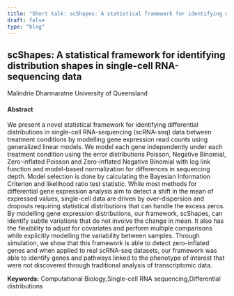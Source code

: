 ```yaml
---
title: "Short talk: scShapes: A statistical framework for identifying distribution shapes in single-cell RNA-sequencing data"
draft: false
type: "blog"
---
```


## scShapes: A statistical framework for identifying distribution shapes in single-cell RNA-sequencing data
Malindrie Dharmaratne
University of Queensland
#### Abstract

We present a novel statistical framework for identifying differential distributions in single-cell RNA-sequencing (scRNA-seq) data between treatment conditions by modelling gene expression read counts using generalized linear models. We model each gene independently under each treatment condition using the error distributions Poisson, Negative Binomial, Zero-inflated Poisson and Zero-inflated Negative Binomial with log link function and model-based normalization for differences in sequencing depth. Model selection is done by calculating the Bayesian Information Criterion and likelihood ratio test statistic. While most methods for differential gene expression analysis aim to detect a shift in the mean of expressed values, single-cell data are driven by over-dispersion and dropouts requiring statistical distributions that can handle the excess zeros. By modelling gene expression distributions, our framework, scShapes, can identify subtle variations that do not involve the change in mean. It also has the flexibility to adjust for covariates and perform multiple comparisons while explicitly modelling the variability between samples. Through simulation, we show that this framework is able to detect zero-inflated genes and when applied to real scRNA-seq datasets, our framework was able to identify genes and pathways linked to the phenotype of interest that were not discovered through traditional analysis of transcriptomic data.

**Keywords:** Computational Biology,Single-cell RNA sequencing,Differential distributions
